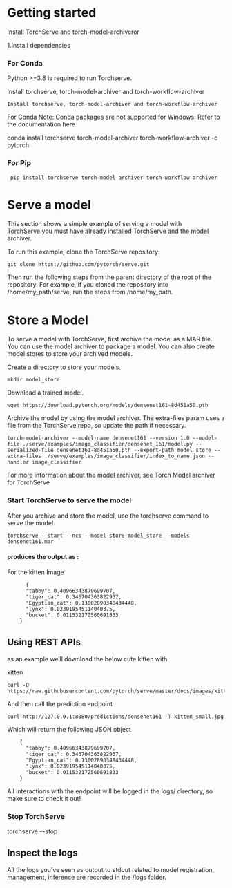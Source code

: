 
# Getting started

Install TorchServe and torch-model-archiveror

1.Install dependencies

### For Conda
Python >=3.8 is required to run Torchserve.

Install torchserve, torch-model-archiver and torch-workflow-archiver


            
    Install torchserve, torch-model-archiver and torch-workflow-archiver

For Conda Note: Conda packages are not supported for Windows. Refer to the documentation here.

conda install torchserve torch-model-archiver torch-workflow-archiver -c pytorch

### For Pip

     pip install torchserve torch-model-archiver torch-workflow-archiver



# Serve a model
This section shows a simple example of serving a model with TorchServe.you must have already installed TorchServe and the model archiver.

To run this example, clone the TorchServe repository:

    git clone https://github.com/pytorch/serve.git

Then run the following steps from the parent directory of the root of the repository. For example, if you cloned the repository into /home/my_path/serve, run the steps from /home/my_path.

# Store a Model
To serve a model with TorchServe, first archive the model as a MAR file. You can use the model archiver to package a model. You can also create model stores to store your archived models.

Create a directory to store your models.

    mkdir model_store
Download a trained model.

    wget https://download.pytorch.org/models/densenet161-8d451a50.pth

Archive the model by using the model archiver. The extra-files param uses a file from the TorchServe repo, so update the path if necessary.

    torch-model-archiver --model-name densenet161 --version 1.0 --model-file ./serve/examples/image_classifier/densenet_161/model.py --serialized-file densenet161-8d451a50.pth --export-path model_store --extra-files ./serve/examples/image_classifier/index_to_name.json --handler image_classifier

For more information about the model archiver, see Torch Model archiver for TorchServe

### Start TorchServe to serve the model

After you archive and store the model, use the torchserve command to serve the model.

    torchserve --start --ncs --model-store model_store --models densenet161.mar


#### produces the output as :
 For the kitten Image

          {
          "tabby": 0.40966343879699707,
          "tiger_cat": 0.346704363822937,
          "Egyptian_cat": 0.13002890348434448,
          "lynx": 0.023919545114040375,
          "bucket": 0.011532172560691833
        }


## Using REST APIs

as an example we’ll download the below cute kitten with

kitten


    curl -O https://raw.githubusercontent.com/pytorch/serve/master/docs/images/kitten_small.jpg

And then call the prediction endpoint


    curl http://127.0.0.1:8080/predictions/densenet161 -T kitten_small.jpg

Which will return the following JSON object
        
        {
          "tabby": 0.40966343879699707,
          "tiger_cat": 0.346704363822937,
          "Egyptian_cat": 0.13002890348434448,
          "lynx": 0.023919545114040375,
          "bucket": 0.011532172560691833
        }

All interactions with the endpoint will be logged in the logs/ directory, so make sure to check it out!


### Stop TorchServe

torchserve --stop

## Inspect the logs

All the logs you’ve seen as output to stdout related to model registration, management, inference are recorded in the /logs folder.